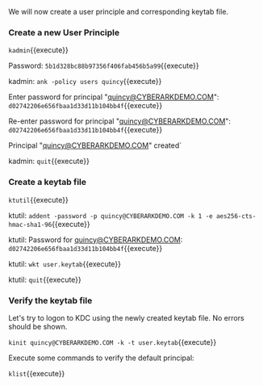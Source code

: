 We will now create a user principle and corresponding keytab file.

### Create a new User Principle

`kadmin`{{execute}}

Password: `5b1d328bc88b97356f406fab456b5a99`{{execute}}

kadmin: `ank -policy users quincy`{{execute}}

Enter password for principal "quincy@CYBERARKDEMO.COM": `d02742206e656fbaa1d33d11b104bb4f`{{execute}}

Re-enter password for principal "quincy@CYBERARKDEMO.COM": `d02742206e656fbaa1d33d11b104bb4f`{{execute}}

Principal "quincy@CYBERARKDEMO.COM" created`

kadmin: `quit`{{execute}}

### Create a keytab file

`ktutil`{{execute}}

ktutil: `addent -password -p quincy@CYBERARKDEMO.COM -k 1 -e aes256-cts-hmac-sha1-96`{{execute}}

ktutil: Password for quincy@CYBERARKDEMO.COM: `d02742206e656fbaa1d33d11b104bb4f`{{execute}}

ktutil: `wkt user.keytab`{{execute}}

ktutil: `quit`{{execute}}

### Verify the keytab file

Let's try to logon to KDC using the newly created keytab file.  No errors should be shown.

`kinit quincy@CYBERARKDEMO.COM -k -t user.keytab`{{execute}}

Execute some commands to verify the default principal:

`klist`{{execute}}

